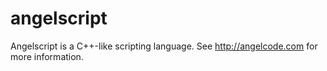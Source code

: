 # angelscript
Angelscript is a C++-like scripting language. See http://angelcode.com for more information.
